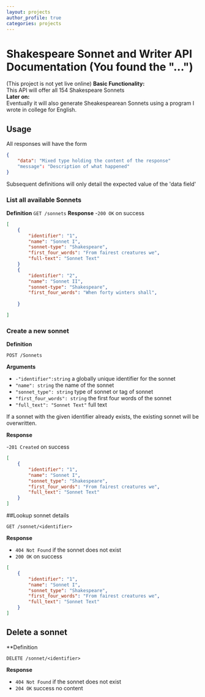 ```yaml
---
layout: projects
author_profile: true
categories: projects
---
```


# Shakespeare Sonnet and Writer API Documentation (You found the "...")

(This project is not yet live online) 
**Basic Functionality:**  
This API will offer all 154 Shakespeare Sonnets   
**Later on:**  
Eventually it will also generate Sheakespearean Sonnets using a program I wrote in college for English. 

## Usage

All responses will have the form 

```json
{
    "data": "Mixed type holding the content of the response"
    "message": "Description of what happened"
}
```


Subsequent definitions will only detail the expected value of the 'data field'

### List all available Sonnets
**Definition**
`GET /sonnets`
**Response**
-`200 OK` on success

```json
[
    {
        "identifier": "1",
        "name": "Sonnet I",
        "sonnet-type": "Shakespeare",
        "first_four_words": "From fairest creatures we",
        "full-text": "Sonnet Text"
    }
    {
        "identifier": "2",
        "name": "Sonnet II",
        "sonnet-type": "Shakespeare",
        "first_four_words": "When forty winters shall",
        
    }

]
 ```

### Create a new sonnet

**Definition**

`POST /Sonnets`

**Arguments**

- `-"identifier":string` a globally unique identifier for the sonnet
- `"name": string` the name of the sonnet
- `"sonnet_type": string` type of sonnet or tag of sonnet
- `"first_four_words": string` the first four words of the sonnet
- `"full_text": "Sonnet Text"` full text

If a sonnet with the given identifier already exists, the existing sonnet will be overwritten.

**Response** 

-`201 Created` on success

```json
[
    {
        "identifier": "1",
        "name": "Sonnet I",
        "sonnet_type": "Shakespeare",
        "first_four_words": "From fairest creatures we",
        "full_text": "Sonnet Text"
    }
]
 ```

 ##Lookup sonnet details

 `GET /sonnet/<identifier>`

 **Response**

- `404 Not Found` if the sonnet does not exist
- `200 OK` on success

```json
[
    {
        "identifier": "1",
        "name": "Sonnet I",
        "sonnet_type": "Shakespeare",
        "first_four_words": "From fairest creatures we",
        "full_text": "Sonnet Text"
    }
]
```

## Delete a sonnet

**Definition

`DELETE /sonnet/<identifier>`

**Response**

- `404 Not Found` if the sonnet does not exist
- `204 OK` success no content
